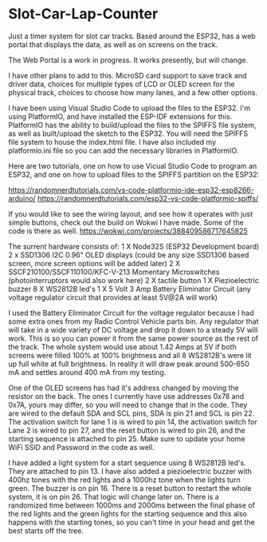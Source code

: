 # Slot-Car-Lap-Counter
Just a timer system for slot car tracks. Based around the ESP32, has a web portal that displays the data, as well as on screens on the track.

The Web Portal is a work in progress. It works presently, but will change.

I have other plans to add to this. MicroSD card support to save track and driver data, choices for multiple types of LCD or OLED screen for the physical track,
choices to choose how many lanes, and a few other options.

I have been using Visual Studio Code to upload the files to the ESP32. I'm using PlatformIO, and have installed the ESP-IDF extensions for this.
PlatformIO has the ability to build/upload the files to the SPIFFS file system, as well as built/upload the sketch to the ESP32. You will need
the SPIFFS file system to house the index.html file. I have also included my platformio.ini file so you can add the necessary libraries in PlatformIO.

Here are two tutorials, one on how to use Vicual Studio Code to program an ESP32, and one on how to upload files to the SPIFFS partition on the ESP32:

https://randomnerdtutorials.com/vs-code-platformio-ide-esp32-esp8266-arduino/
https://randomnerdtutorials.com/esp32-vs-code-platformio-spiffs/

If you would like to see the wiring layout, and see how it operates with just simple buttons, check out the build on Wokwi I have made. Some of the code is there as well.
https://wokwi.com/projects/388409586717645825

The surrent hardware consists of:
1 X Node32S (ESP32 Development board)
2 x SSD1306 I2C 0.96" OLED displays (could be any size SSD1306 based screen, more screen options will be added later)
2 X SSCF210100/SSCF110100/KFC-V-213 Momentary Microswitches (photointerruptors would also work here)
2 X tactile button
1 X Piezioelectric buzzer
8 X WS2812B led's
1 X 5 Volt 3 Amp Battery Eliminator Circuit (any voltage regulator circuit that provides at least 5V@2A will work)

I used the Battery Eliminator Circuit for the voltage regulator because I had some extra ones from my Radio Control Vehicle parts bin. Any regulator that will take in
a wide variety of DC voltage and drop it down to a steady 5V will work. This is so you can power it from the same power source as the rest of the track.
The whole system would use about 1.42 Amps at 5V if both screens were filled 100% at 100% brightness and all 8 WS2812B's were lit up full white at full brightness.
In reality it will draw peak around 500-650 mA and settles around 400 mA from my testing.

One of the OLED screens has had it's address changed by moving the resistor on the back. The ones I currently have use addresses 0x78 and 0x7A, yours may differ,
so you will need to change that in the code. They are wired to the default SDA and SCL pins, SDA is pin 21 and SCL is pin 22. The activation switch for lane 1 is
is wired to pin 14, the activation switch for Lane 2 is wired to pin 27, and the reset button is wired to pin 26, and the starting sequence is attached to pin 25. 
Make sure to update your home WiFi SSID and Password in the code as well.

I have added a light system for a start sequence using 8 WS2812B led's. They are attached to pin 13. I have also added a piezioelectric buzzer
with 400hz tones with the red lights and a 1000hz tone when the lights turn green. The buzzer is on pin 16. There 
is a reset button to restart the whole system, it is on pin 26. That logic will change later on. There is a randomized time between 1000ms and 2000ms between the
final phase of the red lights and the green lights for the starting sequence and this also happens with the starting tones, so you can't time in your head and get 
the best starts off the tree.

